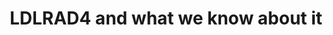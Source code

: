 ---
annotations:
- type: Pathway Ontology
  value: disease pathway
- type: Disease Ontology
  value: disease by infectious agent
authors:
- Egonw
- Fehrhart
- Eweitz
communities:
- COVID19
description: A recent GWAS study was tweeted (https://twitter.com/BrentRichards19/status/1251550109931888643)
  showing an intronic SNP in LDLRAD4 as relevant. This pathway summarizes what is
  known of the biological role of this gene and its proteins.
last-edited: 2021-12-17
organisms:
- Homo sapiens
redirect_from:
- /index.php/Pathway:WP4904
- /instance/WP4904
schema-jsonld:
- '@context': https://schema.org/
  '@id': https://wikipathways.github.io/pathways/WP4904.html
  '@type': Dataset
  creator:
    '@type': Organization
    name: WikiPathways
  description: A recent GWAS study was tweeted (https://twitter.com/BrentRichards19/status/1251550109931888643)
    showing an intronic SNP in LDLRAD4 as relevant. This pathway summarizes what is
    known of the biological role of this gene and its proteins.
  keywords:
  - hsa-miR-20a-5p
  - TGFBR2
  - Autophagosome
  - disorders
  - ATG16L1
  - LDLRAD4-AS1
  - NEDD4
  - Ebola virus
  - formation
  - pressure
  - TGFBR1
  - pathway in host
  - LDLRAD4
  - TGF-B signaling
  - Neurodevelopmental
  - SMAD2
  - Blood
  - PMEPA1
  - pathway
  license: CC0
  name: LDLRAD4 and what we know about it
seo: CreativeWork
title: LDLRAD4 and what we know about it
wpid: WP4904
---